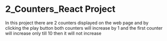 # 2_Counters_React Project
In this project there are 2 counters displayed on the web page and by clicking the play button both counters will increase by 1 and the first counter will increase only till 10 then it will not increase